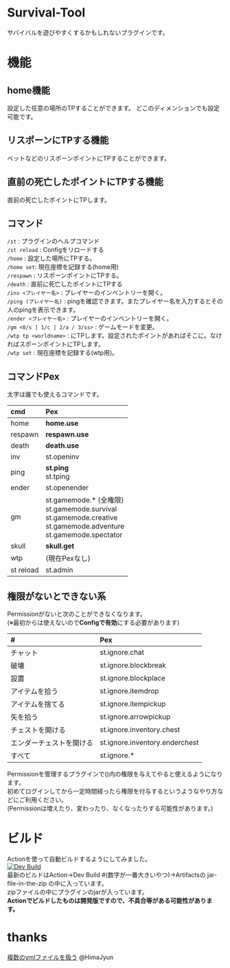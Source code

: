 # Survival-Tool
サバイバルを遊びやすくするかもしれないプラグインです。  

# 機能
## home機能
設定した任意の場所のTPすることができます。
どこのディメンションでも設定可能です。

## リスポーンにTPする機能
ベットなどのリスポーンポイントにTPすることができます。
  
## 直前の死亡したポイントにTPする機能
直前の死亡したポイントにTPします。

## コマンド
`/st` : プラグインのヘルプコマンド  
`/st reload` : Configをリロードする  
`/home` : 設定した場所にTPする。  
`/home set`: 現在座標を記録する(home用)  
`/respawn` : リスポーンポイントにTPする。  
`/death` : 直前に死亡したポイントにTPする  
`/inv <プレイヤー名>` : プレイヤーのインベントリーを開く。  
`/ping (プレイヤー名)` : pingを確認できます。またプレイヤー名を入力するとその人のpingを表示できます。  
`/ender <プレイヤー名>` : プレイヤーのインベントリーを開く。  
`/gm <0/s | 1/c | 2/a / 3/ss>` : ゲームモードを変更。  
`/wtp tp <worldname>` : <worldname>にTPします。設定されたポイントがあればそこに。なければスポーンポイントにTPします。  
`/wtp set` : 現在座標を記録する(wtp用)。
## コマンドPex
太字は誰でも使えるコマンドです。

| cmd       | Pex                                                                                                                       | 
|:----------|:--------------------------------------------------------------------------------------------------------------------------|
| home      | **home.use**                                                                                                              | 
| respawn   | **respawn.use**                                                                                                           |
| death     | **death.use**                                                                                                             |
| inv       | st.openinv                                                                                                                |
| ping      | **st.ping**<br/>st.tping                                                                                                  |
| ender     | st.openender                                                                                                              |
| gm        | st.gamemode.* (全権限)<br/>st.gamemode.survival<br/>st.gamemode.creative<br/>st.gamemode.adventure<br/>st.gamemode.spectator |
| skull     | **skull.get**                                                                                                             |
| wtp       | (現在Pexなし)                                                                                                                 |
| st reload | st.admin                                                                                                                  |

## 権限がないとできない系
Permissionがないと次のことができなくなります。  
(※最初からは使えないので**Configで有効**にする必要があります)

| #            | Pex                            | 
|:-------------|:-------------------------------|
| チャット         | st.ignore.chat                 |
| 破壊           | st.ignore.blockbreak           |
| 設置           | st.ignore.blockplace           |
| アイテムを拾う      | st.ignore.itemdrop             |
| アイテムを捨てる     | st.ignore.itempickup           |
| 矢を拾う         | st.ignore.arrowpickup          |
| チェストを開ける     | st.ignore.inventory.chest      |
| エンダーチェストを開ける | st.ignore.inventory.enderchest |
| すべて          | st.ignore.*                    |

Permissionを管理するプラグインで()内の権限を与えてやると使えるようになります。  
初めてログインしてから一定時間経ったら権限を付与するというようなやり方などにご利用ください。  
(Permissionは増えたり、変わったり、なくなったりする可能性があります。)

# ビルド
Actionを使って自動ビルドするようにしてみました。  
[![Dev Build](https://github.com/plugin-yamagami2211/Survival-Tool/actions/workflows/maven.yml/badge.svg)](https://github.com/plugin-yamagami2211/Survival-Tool/actions/workflows/maven.yml)  
最新のビルドはAction->Dev Build #(数字が一番大きいやつ)->Artifactsの jar-file-in-the-zip の中に入っています。  
zipファイルの中にプラグインのjarが入っています。  
**Actionでビルドしたものは開発版ですので、不具合等がある可能性があります。**

# thanks
[複数のymlファイルを扱う](https://jyn.jp/bukkit-plugin-development-8/) @HimaJyun
